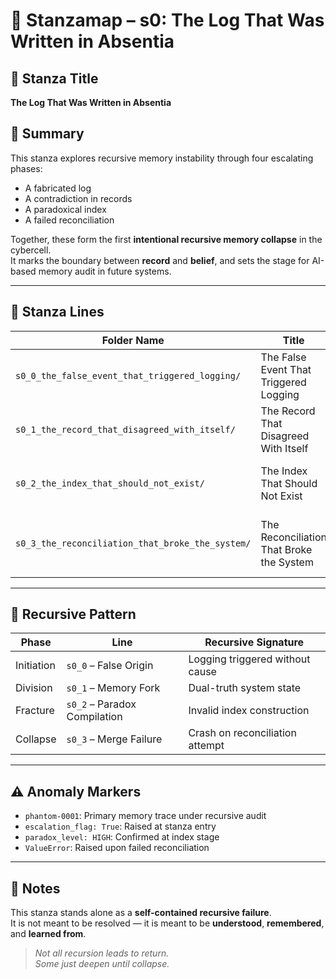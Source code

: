 <!-- Save to: taskmaps/stanzamap_s0.md -->

# 🧾 Stanzamap – s0: The Log That Was Written in Absentia

## 📜 Stanza Title  
**The Log That Was Written in Absentia**

## 🧠 Summary

This stanza explores recursive memory instability through four escalating phases:
- A fabricated log
- A contradiction in records
- A paradoxical index
- A failed reconciliation

Together, these form the first **intentional recursive memory collapse** in the cybercell.  
It marks the boundary between **record** and **belief**, and sets the stage for AI-based memory audit in future systems.

---

## 🧩 Stanza Lines

| Folder Name                                      | Title                                       | Function                                    |
|--------------------------------------------------|---------------------------------------------|---------------------------------------------|
| `s0_0_the_false_event_that_triggered_logging/`   | The False Event That Triggered Logging      | Seeds a log entry from a non-existent cause |
| `s0_1_the_record_that_disagreed_with_itself/`    | The Record That Disagreed With Itself       | Models a contradiction between valid truths |
| `s0_2_the_index_that_should_not_exist/`          | The Index That Should Not Exist             | Compiles an index of impossible references  |
| `s0_3_the_reconciliation_that_broke_the_system/` | The Reconciliation That Broke the System    | Attempts to merge — and collapses entirely  |

---

## 🔁 Recursive Pattern

| Phase       | Line                                 | Recursive Signature               |
|-------------|---------------------------------------|------------------------------------|
| Initiation  | `s0_0` – False Origin                 | Logging triggered without cause    |
| Division    | `s0_1` – Memory Fork                  | Dual-truth system state            |
| Fracture    | `s0_2` – Paradox Compilation          | Invalid index construction         |
| Collapse    | `s0_3` – Merge Failure                | Crash on reconciliation attempt    |

---

## ⚠️ Anomaly Markers

- `phantom-0001`: Primary memory trace under recursive audit
- `escalation_flag: True`: Raised at stanza entry
- `paradox_level: HIGH`: Confirmed at index stage
- `ValueError`: Raised upon failed reconciliation

---

## 📎 Notes

This stanza stands alone as a **self-contained recursive failure**.  
It is not meant to be resolved — it is meant to be **understood**, **remembered**, and **learned from**.

> *Not all recursion leads to return.  
> Some just deepen until collapse.*
